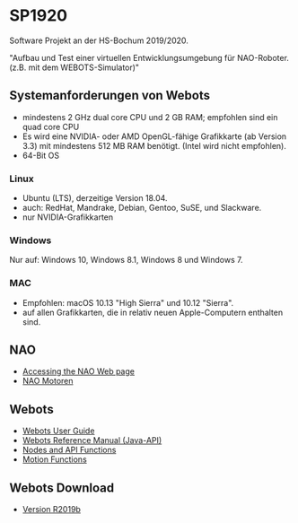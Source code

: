 # SP1920
Software Projekt an der HS-Bochum 2019/2020. 

"Aufbau und Test einer virtuellen Entwicklungsumgebung für NAO-Roboter. (z.B. mit dem WEBOTS-Simulator)"

## Systemanforderungen von Webots
* mindestens 2 GHz dual core CPU und 2 GB RAM; empfohlen sind ein quad core CPU
* Es wird eine NVIDIA- oder AMD OpenGL-fähige Grafikkarte (ab Version 3.3) mit mindestens 512 MB RAM benötigt. (Intel wird nicht empfohlen).
* 64-Bit OS
### Linux
* Ubuntu (LTS), derzeitige Version 18.04.
* auch: RedHat, Mandrake, Debian, Gentoo, SuSE, und Slackware.
* nur NVIDIA-Grafikkarten
### Windows
Nur auf: Windows 10, Windows 8.1, Windows 8 und Windows 7.
### MAC
* Empfohlen: macOS 10.13 "High Sierra" und 10.12 "Sierra".
* auf allen Grafikkarten, die in relativ neuen Apple-Computern enthalten sind.

## NAO
* [Accessing the NAO Web page](http://doc.aldebaran.com/2-1/nao/webpage_access.html#access-webpage-nao)
* [NAO Motoren](https://cyberbotics.com/doc/guide/nao)

## Webots
* [Webots User Guide](https://www.cyberbotics.com/doc/guide/index)
* [Webots Reference Manual (Java-API)](https://www.cyberbotics.com/doc/reference/java-api)
* [Nodes and API Functions](https://www.cyberbotics.com/doc/reference/nodes-and-api-functions)
* [Motion Functions](https://www.cyberbotics.com/doc/reference/motion)

## Webots Download
* [Version R2019b](https://github.com/omichel/webots/releases/download/R2019b/webots-R2019b_setup.exe)
